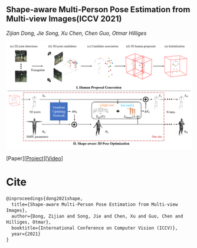 ## Shape-aware Multi-Person Pose Estimation from Multi-view Images(ICCV 2021)

*Zijian Dong, Jie Song, Xu Chen, Chen Guo, Otmar Hilliges*

![teaser](pipeline.png)

[Paper][<a href="https://ait.ethz.ch/projects/2021/multi-human-pose/" target="_blank">Project</a>][<a href="https://www.youtube.com/watch?v=KE5Jpnyqmh4&t=1s" target="_blank">Video</a>]

# Cite

```
@inproceedings{dong2021shape,
  title={Shape-aware Multi-Person Pose Estimation from Multi-view Images},
  author={Dong, Zijian and Song, Jie and Chen, Xu and Guo, Chen and  Hilliges, Otmar},
  booktitle={International Conference on Computer Vision (ICCV)},
  year={2021}
}
```



